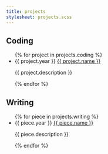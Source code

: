 ```yaml
---
title: projects
stylesheet: projects.scss
---
```


<nav>
  <h2>Coding</h2>
  <ul>{% for project in projects.coding %}
    <li>
      <time>{{ project.year }}</time>
      <span><a href="{{ project.url }}">{{ project.name }}</a></span>
      <p>{{ project.description }}</p>
    </li>{% endfor %}
  </ul>

  <h2>Writing</h2>
  <ul>{% for piece in projects.writing %}
    <li>
      <time>{{ piece.year }}</time>
      <span><a href="{{ piece.url }}">{{ piece.name }}</a></span>
      <p>{{ piece.description }}</p>
    </li>{% endfor %}
  </ul>
</nav>
